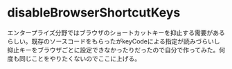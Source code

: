 # disableBrowserShortcutKeys
エンタープライズ分野ではブラウザのショートカットキーを抑止する需要があるらしい。既存のソースコードをもらったがkeyCodeによる指定が読みづらいし抑止キーをブラウザごとに設定できなかったりだったので自分で作ってみた。何度も同じことをやりたくないのでここに上げる。
